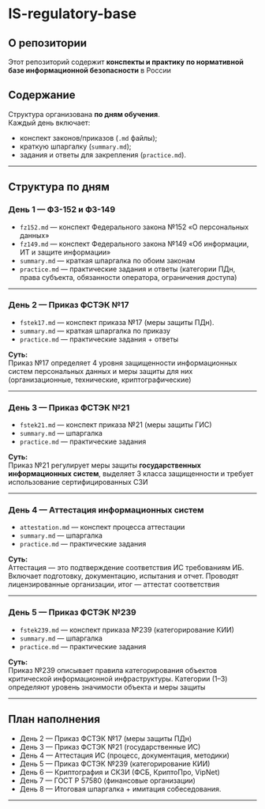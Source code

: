 # IS-regulatory-base

## О репозитории
Этот репозиторий содержит **конспекты и практику по нормативной базе информационной безопасности** в России

## Содержание
Структура организована **по дням обучения**.  
Каждый день включает:
- конспект законов/приказов (`.md` файлы);
- краткую шпаргалку (`summary.md`);
- задания и ответы для закрепления (`practice.md`).

---

## Структура по дням

### День 1 — ФЗ-152 и ФЗ-149
- `fz152.md` — конспект Федерального закона №152 «О персональных данных»
- `fz149.md` — конспект Федерального закона №149 «Об информации, ИТ и защите информации»
- `summary.md` — краткая шпаргалка по обоим законам
- `practice.md` — практические задания и ответы (категории ПДн, права субъекта, обязанности оператора, ограничения доступа)

---

### День 2 — Приказ ФСТЭК №17
- `fstek17.md` — конспект приказа №17 (меры защиты ПДн). 
- `summary.md` — краткая шпаргалка по приказу
- `practice.md` — практические задания + ответы  

**Суть:**  
Приказ №17 определяет 4 уровня защищенности информационных систем персональных данных и меры защиты для них (организационные, технические, криптографические)  

---

### День 3 — Приказ ФСТЭК №21
- `fstek21.md` — конспект приказа №21 (меры защиты ГИС)
- `summary.md` — шпаргалка
- `practice.md` — практические задания

**Суть:**  
Приказ №21 регулирует меры защиты **государственных информационных систем**, выделяет 3 класса защищенности и требует использование сертифицированных СЗИ

---

### День 4 — Аттестация информационных систем
- `attestation.md` — конспект процесса аттестации
- `summary.md` — шпаргалка
- `practice.md` — практические задания

**Суть:**  
Аттестация — это подтверждение соответствия ИС требованиям ИБ. Включает подготовку, документацию, испытания и отчет. Проводят лицензированные организации, итог — аттестат соответствия

---

### День 5 — Приказ ФСТЭК №239
- `fstek239.md` — конспект приказа №239 (категорирование КИИ)
- `summary.md` — шпаргалка
- `practice.md` — практические задания

**Суть:**  
Приказ №239 описывает правила категорирования объектов критической информационной инфраструктуры. Категории (1–3) определяют уровень значимости объекта и меры защиты

---

## План наполнения
- День 2 — Приказ ФСТЭК №17 (меры защиты ПДн)
- День 3 — Приказ ФСТЭК №21 (государственные ИС)  
- День 4 — Аттестация ИС (процесс, документация, методики)  
- День 5 — Приказ ФСТЭК №239 (категорирование КИИ)
- День 6 — Криптография и СКЗИ (ФСБ, КриптоПро, VipNet)  
- День 7 — ГОСТ Р 57580 (финансовые организации)
- День 8 — Итоговая шпаргалка + имитация собеседования.

---
